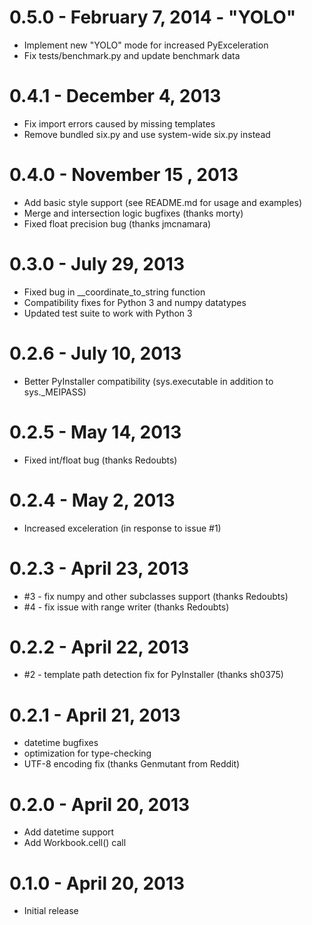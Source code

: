 # 0.5.0 - February 7, 2014 - "YOLO"
* Implement new "YOLO" mode for increased PyExceleration
* Fix tests/benchmark.py and update benchmark data

# 0.4.1 - December 4, 2013
* Fix import errors caused by missing templates
* Remove bundled six.py and use system-wide six.py instead

# 0.4.0 - November 15 , 2013
* Add basic style support (see README.md for usage and examples)
* Merge and intersection logic bugfixes (thanks morty)
* Fixed float precision bug (thanks jmcnamara)

# 0.3.0 - July 29, 2013
* Fixed bug in __coordinate_to_string function
* Compatibility fixes for Python 3 and numpy datatypes
* Updated test suite to work with Python 3

# 0.2.6 - July 10, 2013
* Better PyInstaller compatibility (sys.executable in addition to sys.\_MEIPASS)

# 0.2.5 - May 14, 2013
* Fixed int/float bug (thanks Redoubts)

# 0.2.4 - May 2, 2013
* Increased exceleration (in response to issue #1)

# 0.2.3 - April 23, 2013
* #3 - fix numpy and other subclasses support (thanks Redoubts)
* #4 - fix issue with range writer (thanks Redoubts)

# 0.2.2 - April 22, 2013
* #2 - template path detection fix for PyInstaller (thanks sh0375)

# 0.2.1 - April 21, 2013
* datetime bugfixes
* optimization for type-checking
* UTF-8 encoding fix (thanks Genmutant from Reddit)

# 0.2.0 - April 20, 2013
* Add datetime support
* Add Workbook.cell() call

# 0.1.0 - April 20, 2013
* Initial release
